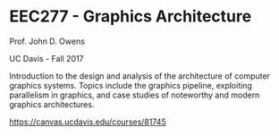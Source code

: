 # EEC277 - Graphics Architecture 
Prof. John D. Owens 

UC Davis - Fall 2017

Introduction to the design and analysis of the architecture of computer graphics systems. Topics include the graphics pipeline, exploiting parallelism in graphics, and case studies of noteworthy and modern graphics architectures.

https://canvas.ucdavis.edu/courses/81745
